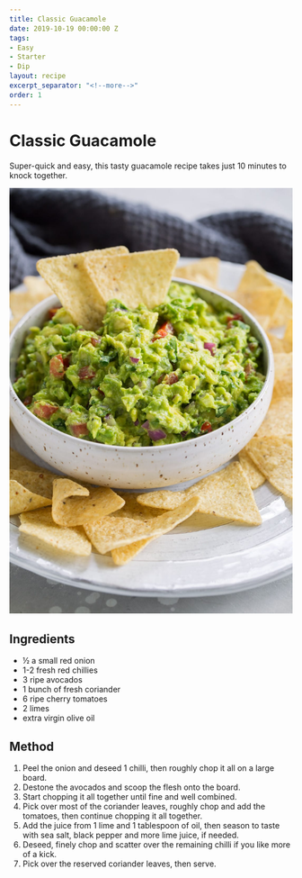 ```yaml
---
title: Classic Guacamole
date: 2019-10-19 00:00:00 Z
tags:
- Easy
- Starter
- Dip
layout: recipe
excerpt_separator: "<!--more-->"
order: 1
---
```


# Classic Guacamole

Super-quick and easy, this tasty guacamole recipe takes just 10 minutes to knock together.
<!--more-->

[![Guacamole](/_uploads/guacamole.jpg)](/_uploads/guacamole.jpg)

## Ingredients

- &#189; a small red onion
- 1-2 fresh red chillies
- 3 ripe avocados
- 1 bunch of fresh coriander
- 6 ripe cherry tomatoes
- 2 limes
- extra virgin olive oil

## Method

1. Peel the onion and deseed 1 chilli, then roughly chop it all on a large board.
2. Destone the avocados and scoop the flesh onto the board.
3. Start chopping it all together until fine and well combined.
4. Pick over most of the coriander leaves, roughly chop and add the tomatoes, then continue chopping it all together.
5. Add the juice from 1 lime and 1 tablespoon of oil, then season to taste with sea salt, black pepper and more lime juice, if needed.
6. Deseed, finely chop and scatter over the remaining chilli if you like more of a kick.
7. Pick over the reserved coriander leaves, then serve.
